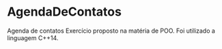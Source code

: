 # AgendaDeContatos
Agenda de contatos 
Exercício proposto na matéria de POO.
Foi utilizado a linguagem C++14.
